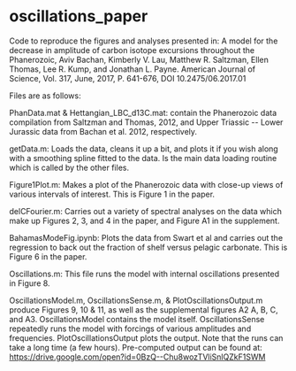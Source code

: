 # oscillations_paper


Code to reproduce the figures and analyses presented in: A model for the decrease in amplitude of carbon isotope excursions throughout the Phanerozoic, Aviv Bachan, Kimberly V. Lau, Matthew R. Saltzman, Ellen Thomas, Lee R. Kump, and Jonathan L. Payne. American Journal of Science, Vol. 317, June, 2017, P. 641-676, DOI 10.2475/06.2017.01

Files are as follows:

PhanData.mat & Hettangian_LBC_d13C.mat: contain the Phanerozoic data compilation from Saltzman and Thomas, 2012, and Upper Triassic -- Lower Jurassic data from Bachan et al. 2012, respectively. 

getData.m: Loads the data, cleans it up a bit, and plots it if you wish along with a smoothing spline fitted to the data. Is the main data loading routine which is called by the other files. 

Figure1Plot.m: Makes a plot of the Phanerozoic data with close-up views of various intervals of interest. This is Figure 1 in the paper. 

delCFourier.m: Carries out a variety of spectral analyses on the data which make up Figures 2, 3, and 4 in the paper, and Figure A1 in the supplement. 

BahamasModeFig.ipynb: Plots the data from Swart et al and carries out the regression to back out the fraction of shelf versus pelagic carbonate. This is Figure 6 in the paper. 


Oscillations.m: This file runs the model with internal oscillations presented in Figure 8. 

OscillationsModel.m, OscillationsSense.m, & PlotOscillationsOutput.m produce Figures 9, 10 & 11, as well as the supplemental figures A2 A, B, C, and A3. OscillationsModel contains the model itself. OscillationsSense repeatedly runs the model with forcings of various amplitudes and frequencies. PlotOscillationsOutput plots the output. Note that the runs can take a long time (a few hours). Pre-computed output can be found at: https://drive.google.com/open?id=0BzQ--Chu8wozTVliSnlQZkF1SWM
